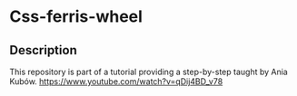 # Css-ferris-wheel

## Description

This repository is part of a tutorial providing a step-by-step taught by Ania Kubów.
https://www.youtube.com/watch?v=qDij4BD_v78

